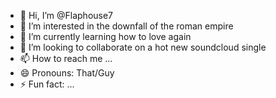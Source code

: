 - 👋 Hi, I’m @Flaphouse7
- 👀 I’m interested in the downfall of the roman empire
- 🌱 I’m currently learning how to love again
- 💞️ I’m looking to collaborate on a hot new soundcloud single
- 📫 How to reach me ...
- 😄 Pronouns: That/Guy
- ⚡ Fun fact: ...

<!---
Flaphouse7/Flaphouse7 is a ✨ special ✨ repository because its `README.md` (this file) appears on your GitHub profile.
You can click the Preview link to take a look at your changes.
--->

